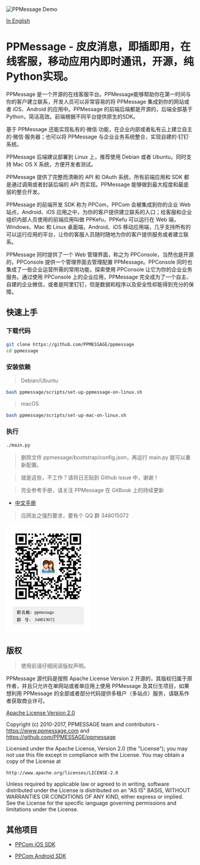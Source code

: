 ![PPMessage Demo](/ppmessage/doc/ppkefu-ppcom.gif)

[In English](/README.md)

# PPMessage - 皮皮消息，即插即用，在线客服，移动应用内即时通讯，开源，纯Python实现。

PPMessage 是一个开源的在线客服平台。PPMessage能够帮助你在第一时间与你的客户建立联系，开发人员可以非常容易的将 PPMessage 集成到你的网站或者 iOS、Android 的应用中。PPMessage 的前端后端都是开源的，后端全部基于 Python，简洁高效。前端根据不同平台提供原生的SDK。

基于 PPMessage 还能实现私有的·微信·功能，在企业内部或者私有云上建立自主的·微信·服务器；也可以将 PPMessage 与企业业务系统整合，实现自建的·钉钉·系统。

PPMessage 后端建议部署到 Linux 上，推荐使用 Debian 或者 Ubuntu，同时支持 Mac OS X 系统，方便开发者测试。

PPMessage 提供了完整而清晰的 API 和 OAuth 系统，所有前端应用和 SDK 都是通过调用或者封装后端的 API 而实现。PPMessage 能够做到最大程度和最底层的整合开发。


PPMessage 的前端开发 SDK 称为 PPCom，PPCom 会被集成到你的企业 Web 站点，Android、iOS 应用之中，为你的客户提供建立联系的入口；给客服和企业组织内部人员使用的前端应用叫做 PPKefu，PPKefu 可以运行在 Web 端，Windows、Mac 和 Linux 桌面端，Android、iOS 移动应用端，几乎支持所有的可以运行应用的平台，让你的客服人员随时随地为你的客户提供服务或者建立联系。

PPMessage 同时提供了一个 Web 管理界面，称之为 PPConsole，当然也是开源的，PPConsole 提供一个管理界面去管理配置 PPMessage。PPConsole 同时也集成了一些企业运营所需的常用功能，探索使用 PPConsole 让它为你的企业业务服务。通过使用 PPConsole 上的企业应用，PPMessage 完全成为了一个自主、自建的企业微信，或者是阿里钉钉，但是数据和程序以及安全性却能得到充分的保障。 



## 快速上手

### 下载代码

```bash
git clone https://github.com/PPMESSAGE/ppmessage
cd ppmessage
```

### 安装依赖

> Debian/Ubuntu

```bash
bash ppmessage/scripts/set-up-ppmessage-on-linux.sh
```

> macOS


```bash
bash ppmessage/scripts/set-up-mac-on-linux.sh
```


### 执行


```bash
./main.py
```
> 删除文件 ppmessage/bootstrap/config.json，再运行 main.py 就可以重新配置。

> 就是这些，不工作？请将日志贴到 Github issue 中，谢谢！

 
> 完全参考手册，请关注 PPMessage 在 GitBook 上的持续更新

* [中文手册](https://ppmessage.gitbooks.io/ppbook/content/)


> 应网友之强烈要求，要有个 QQ 群 348015072


![](/ppmessage/doc/348015072.png)


## 版权 

> 使用前请仔细阅读版权声明。

PPMessage 源代码是按照 Apache License Version 2 开源的，其版权归属于原作者，并且只允许在单网站或者单应用上使用 PPMessage 及其衍生项目，如果想利用 PPMessage 的全部或者部分代码提供多租户（多站点）服务，请联系作者获取商业许可。

[Apache License Version 2.0](http://www.apache.org/licenses/LICENSE-2.0)

Copyright (c) 2010-2017, PPMESSAGE team and contributors - https://www.ppmessage.com and https://github.com/PPMESSAGE/ppmessage

Licensed under the Apache License, Version 2.0 (the "License");
you may not use this file except in compliance with the License.
You may obtain a copy of the License at

    http://www.apache.org/licenses/LICENSE-2.0

Unless required by applicable law or agreed to in writing, software
distributed under the License is distributed on an "AS IS" BASIS,
WITHOUT WARRANTIES OR CONDITIONS OF ANY KIND, either express or implied.
See the License for the specific language governing permissions and
limitations under the License.



## 其他项目

* [PPCom iOS SDK](https://github.com/PPMESSAGE/ppcom-ios-sdk)

* [PPCom Android SDK](https://github.com/PPMESSAGE/ppcom-android-sdk)
